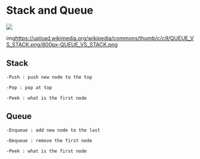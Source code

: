 # Stack and Queue

![](https://upload.wikimedia.org/wikipedia/commons/thumb/c/c9/QUEUE_VS_STACK.png/800px-QUEUE_VS_STACK.png)
 
 img<https://upload.wikimedia.org/wikipedia/commons/thumb/c/c9/QUEUE_VS_STACK.png/800px-QUEUE_VS_STACK.png>
## Stack 

    -Push : push new node to the top

    -Pop : pop at top 

    -Peek : what is the first node

## Queue

    -Enqueue : add new node to the last

    -Dequeue : remove the first node 

    -Peek : what is the first node

